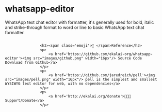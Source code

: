 # whatsapp-editor
WhatsApp text chat editor with formatter, it's generally used for bold, italic and strike-through  format to word or line to basic WhatsApp text chat formatter.

```

				<h3><span class='emoji'>🔗 </span>Reference</h3>
				<p>
					<a href='https://github.com/ekalai-org/whatsapp-editor'><img src="images/github.png" width="16px"/> Source Code Download from Github</a>					
				</p>
				<p>
					<a href='https://github.com/jaredreich/pell'><img src="images/pell.png" width="16px"/> pell is the simplest and smallest WYSIWYG text editor for web, with no dependencies</a>					
				</p>				
				<p>
					<a href='http://ekalai.org/donate'>🧑‍🤝‍🧑 Support/Donate</a>					
				</p>
```				

